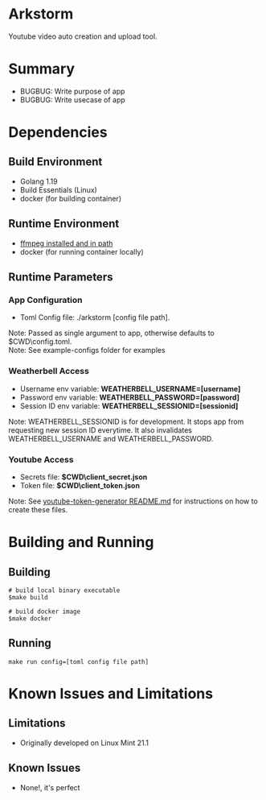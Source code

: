 # Arkstorm
Youtube video auto creation and upload tool.

# Summary

- BUGBUG: Write purpose of app
- BUGBUG: Write usecase of app

# Dependencies
## Build Environment

- Golang 1.19
- Build Essentials (Linux)
- docker (for building container)

## Runtime Environment

- [ffmpeg installed and in path](https://ffmpeg.org/download.html)
- docker (for running container locally)

## Runtime Parameters
### App Configuration
- Toml Config file: ./arkstorm [config file path]. 

Note: Passed as single argument to app, otherwise defaults to $CWD\config.toml.<br>
Note: See example-configs folder for examples

### Weatherbell Access  
- Username env variable: **WEATHERBELL_USERNAME=[username]**
- Password env variable: **WEATHERBELL_PASSWORD=[password]**
- Session ID env variable: **WEATHERBELL_SESSIONID=[sessionid]**

Note: WEATHERBELL_SESSIONID is for development. It stops app from requesting new session ID everytime. It also invalidates WEATHERBELL_USERNAME and WEATHERBELL_PASSWORD.

### Youtube Access
- Secrets file: **$CWD\client_secret.json**
- Token file: **$CWD\client_token.json**

Note: See [youtube-token-generator README.md](youtube-token-generator/README.md) for instructions on how to create these files.

# Building and Running
## Building

```
# build local binary executable
$make build

# build docker image
$make docker
```
## Running

```
make run config=[toml config file path]
```

# Known Issues and Limitations
## Limitations

- Originally developed on Linux Mint 21.1

## Known Issues 

- None!, it's perfect
